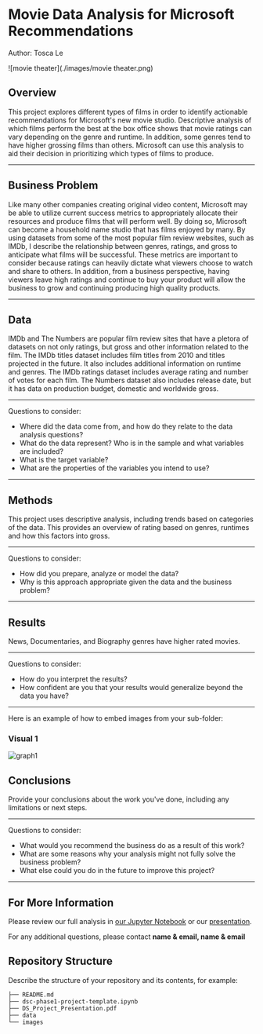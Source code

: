 # Movie Data Analysis for Microsoft Recommendations
Author: Tosca Le

![movie theater](./images/movie theater.png)


## Overview

This project explores different types of films in order to identify actionable recommendations for Microsoft's new movie studio. Descriptive analysis of which films perform the best at the box office shows that movie ratings can vary depending on the genre and runtime. In addition, some genres tend to have higher grossing films than others. Microsoft can use this analysis to aid their decision in prioritizing which types of films to produce.
***

## Business Problem

Like many other companies creating original video content, Microsoft may be able to utilize current success metrics to appropriately allocate their resources and produce films that will perform well. By doing so, Microsoft can become a household name studio that has films enjoyed by many. By using datasets from some of the most popular film review websites, such as IMDb, I describe the relationship between genres, ratings, and gross to anticipate what films will be successful. These metrics are important to consider because ratings can heavily dictate what viewers choose to watch and share to others. In addition, from a business perspective, having viewers leave high ratings and continue to buy your product will allow the business to grow and continuing producing high quality products.
***

## Data

IMDb and The Numbers are popular film review sites that have a pletora of datasets on not only ratings, but gross and other information related to the film. The IMDb titles dataset includes film titles from 2010 and titles projected in the future. It also includes additional information on runtime and genres. The IMDb ratings dataset includes average rating and number of votes for each film. The Numbers dataset also includes release date, but it has data on production budget, domestic and worldwide gross.

***
Questions to consider:
* Where did the data come from, and how do they relate to the data analysis questions?
* What do the data represent? Who is in the sample and what variables are included?
* What is the target variable?
* What are the properties of the variables you intend to use?
***

## Methods

This project uses descriptive analysis, including trends based on categories of the data. This provides an overview of rating based on genres, runtimes and how this factors into gross.

***
Questions to consider:
* How did you prepare, analyze or model the data?
* Why is this approach appropriate given the data and the business problem?
***

## Results

News, Documentaries, and Biography genres have higher rated movies.


***
Questions to consider:
* How do you interpret the results?
* How confident are you that your results would generalize beyond the data you have?
***

Here is an example of how to embed images from your sub-folder:

### Visual 1
![graph1](./images/viz1.png)

## Conclusions

Provide your conclusions about the work you've done, including any limitations or next steps.

***
Questions to consider:
* What would you recommend the business do as a result of this work?
* What are some reasons why your analysis might not fully solve the business problem?
* What else could you do in the future to improve this project?
***

## For More Information

Please review our full analysis in [our Jupyter Notebook](./dsc-phase1-project-template.ipynb) or our [presentation](./DS_Project_Presentation.pdf).

For any additional questions, please contact **name & email, name & email**

## Repository Structure

Describe the structure of your repository and its contents, for example:

```
├── README.md                           
├── dsc-phase1-project-template.ipynb   
├── DS_Project_Presentation.pdf         
├── data                                
└── images                              
```
